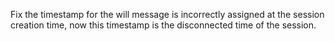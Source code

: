 Fix the timestamp for the will message is incorrectly assigned at the session creation time, now this timestamp is the disconnected time of the session.
